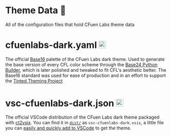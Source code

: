 # Theme Data 🎨

All of the configuration files that hold CFuen Labs theme data

# cfuenlabs-dark.yaml <img alt="Color wheel" src="https://raw.githubusercontent.com/tinted-theming/home/main/color_wheel.png" width="23">

The official [Base16](https://github.com/chriskempson/base16) palette of the CFuen Labs dark theme. Used to generate the base version of every CFL color scheme through the [Base24 Python Builder](https://github.com/Base24/base24-builder-python/tree/master), which is later polished and tweaked to fit CFL's aesthetic better. The Base16 standard was used for ease of production and in an effort to support the [Tinted Theming Project](https://github.com/tinted-theming/home#tinted-theming-all-your-themes-everywhere-)

# vsc-cfuenlabs-dark.json <img alt="Visual Studio Code logo" src="https://code.visualstudio.com/assets/images/code-stable.png" width="23" style="padding-top:0.6rem;">

The official VSCode distribution of the CFuen Labs dark theme packaged with [ct2vsix](https://github.com/cfuenlabs/theming/tree/main/tools/README.md#ct2vsix). You can find it in [`dist/`](https://github.com/cfuenlabs/theming/tree/main/theme-data/dist) as `vsc-cfuenlabs-dark.vsix`, a little file you can [easily and quickly add to VSCode](https://stackoverflow.com/a/50232194) to get the theme.